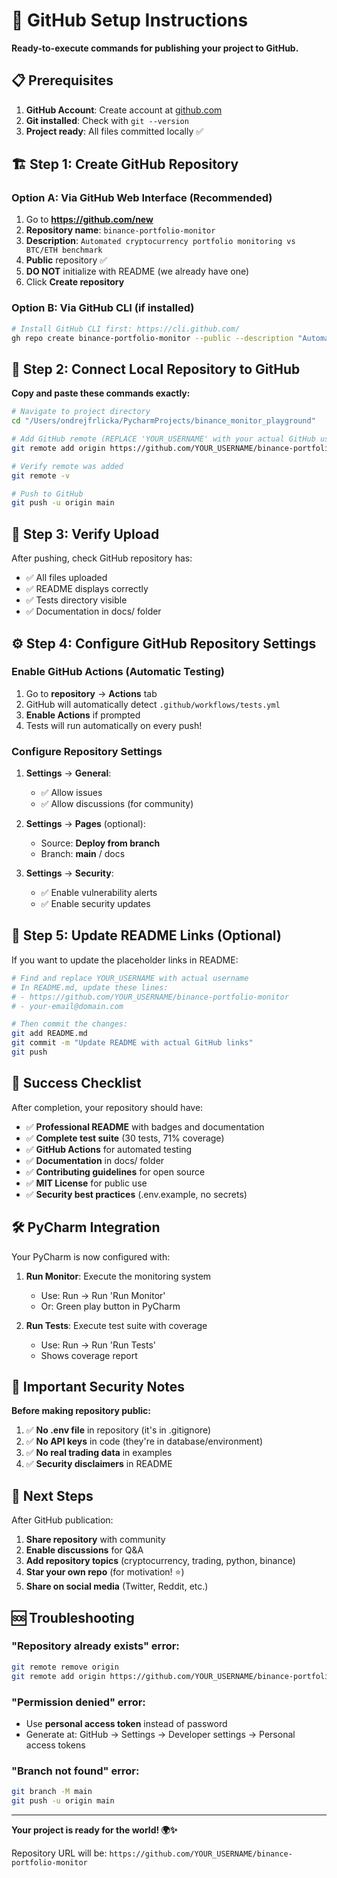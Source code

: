# 🚀 GitHub Setup Instructions

**Ready-to-execute commands for publishing your project to GitHub.**

## 📋 Prerequisites

1. **GitHub Account**: Create account at [github.com](https://github.com)
2. **Git installed**: Check with `git --version`
3. **Project ready**: All files committed locally ✅

## 🏗️ Step 1: Create GitHub Repository

### Option A: Via GitHub Web Interface (Recommended)
1. Go to **https://github.com/new**
2. **Repository name**: `binance-portfolio-monitor`
3. **Description**: `Automated cryptocurrency portfolio monitoring vs BTC/ETH benchmark`
4. **Public** repository ✅
5. **DO NOT** initialize with README (we already have one)
6. Click **Create repository**

### Option B: Via GitHub CLI (if installed)
```bash
# Install GitHub CLI first: https://cli.github.com/
gh repo create binance-portfolio-monitor --public --description "Automated cryptocurrency portfolio monitoring vs BTC/ETH benchmark"
```

## 🔗 Step 2: Connect Local Repository to GitHub

**Copy and paste these commands exactly:**

```bash
# Navigate to project directory
cd "/Users/ondrejfrlicka/PycharmProjects/binance_monitor_playground"

# Add GitHub remote (REPLACE 'YOUR_USERNAME' with your actual GitHub username)
git remote add origin https://github.com/YOUR_USERNAME/binance-portfolio-monitor.git

# Verify remote was added
git remote -v

# Push to GitHub
git push -u origin main
```

## 🎯 Step 3: Verify Upload

After pushing, check GitHub repository has:
- ✅ All files uploaded
- ✅ README displays correctly
- ✅ Tests directory visible
- ✅ Documentation in docs/ folder

## ⚙️ Step 4: Configure GitHub Repository Settings

### Enable GitHub Actions (Automatic Testing)
1. Go to **repository** → **Actions** tab
2. GitHub will automatically detect `.github/workflows/tests.yml`
3. **Enable Actions** if prompted
4. Tests will run automatically on every push!

### Configure Repository Settings
1. **Settings** → **General**:
   - ✅ Allow issues
   - ✅ Allow discussions (for community)

2. **Settings** → **Pages** (optional):
   - Source: **Deploy from branch**
   - Branch: **main** / docs

3. **Settings** → **Security**:
   - ✅ Enable vulnerability alerts
   - ✅ Enable security updates

## 🔄 Step 5: Update README Links (Optional)

If you want to update the placeholder links in README:

```bash
# Find and replace YOUR_USERNAME with actual username
# In README.md, update these lines:
# - https://github.com/YOUR_USERNAME/binance-portfolio-monitor
# - your-email@domain.com

# Then commit the changes:
git add README.md
git commit -m "Update README with actual GitHub links"
git push
```

## 🎉 Success Checklist

After completion, your repository should have:

- ✅ **Professional README** with badges and documentation
- ✅ **Complete test suite** (30 tests, 71% coverage)
- ✅ **GitHub Actions** for automated testing
- ✅ **Documentation** in docs/ folder
- ✅ **Contributing guidelines** for open source
- ✅ **MIT License** for public use
- ✅ **Security best practices** (.env.example, no secrets)

## 🛠️ PyCharm Integration

Your PyCharm is now configured with:

1. **Run Monitor**: Execute the monitoring system
   - Use: Run → Run 'Run Monitor'
   - Or: Green play button in PyCharm

2. **Run Tests**: Execute test suite with coverage
   - Use: Run → Run 'Run Tests'
   - Shows coverage report

## 🚨 Important Security Notes

**Before making repository public:**

1. ✅ **No .env file** in repository (it's in .gitignore)
2. ✅ **No API keys** in code (they're in database/environment)
3. ✅ **No real trading data** in examples
4. ✅ **Security disclaimers** in README

## 🤝 Next Steps

After GitHub publication:

1. **Share repository** with community
2. **Enable discussions** for Q&A
3. **Add repository topics** (cryptocurrency, trading, python, binance)
4. **Star your own repo** (for motivation! ⭐)
5. **Share on social media** (Twitter, Reddit, etc.)

## 🆘 Troubleshooting

### "Repository already exists" error:
```bash
git remote remove origin
git remote add origin https://github.com/YOUR_USERNAME/binance-portfolio-monitor.git
```

### "Permission denied" error:
- Use **personal access token** instead of password
- Generate at: GitHub → Settings → Developer settings → Personal access tokens

### "Branch not found" error:
```bash
git branch -M main
git push -u origin main
```

---

**Your project is ready for the world! 🌍✨**

Repository URL will be: `https://github.com/YOUR_USERNAME/binance-portfolio-monitor`